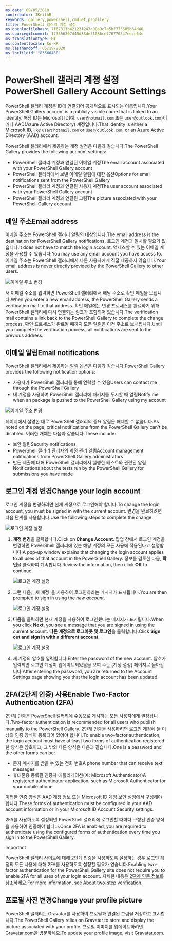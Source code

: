 ```yaml
---
ms.date: 09/05/2018
contributor: JKeithB
keywords: gallery,powershell,cmdlet,psgallery
title: PowerShell 갤러리 계정 설정
ms.openlocfilehash: 7f67311b42123f247a00a9c7a5bf775685b64d48
ms.sourcegitcommit: 173556307d45d88de31086ce776770547eece64c
ms.translationtype: HT
ms.contentlocale: ko-KR
ms.lasthandoff: 05/19/2020
ms.locfileid: "83560460"
---
```

# <a name="powershell-gallery-account-settings"></a><span data-ttu-id="9f5dd-103">PowerShell 갤러리 계정 설정</span><span class="sxs-lookup"><span data-stu-id="9f5dd-103">PowerShell Gallery Account Settings</span></span>

<span data-ttu-id="9f5dd-104">PowerShell 갤러리 계정은 ID에 연결되어 공개적으로 표시되는 이름입니다.</span><span class="sxs-lookup"><span data-stu-id="9f5dd-104">Your PowerShell Gallery account is a publicly visible name that is linked to an identity.</span></span> <span data-ttu-id="9f5dd-105">해당 ID는 Microsoft ID(예: `user@hotmail.com` 또는 `user@outlook.com`)이거나 AAD(Azure Active Directory) 계정입니다.</span><span class="sxs-lookup"><span data-stu-id="9f5dd-105">That identity is either a Microsoft ID, like `user@hotmail.com` or `user@outlook.com`, or an Azure Active Directory (AAD) account.</span></span>

<span data-ttu-id="9f5dd-106">PowerShell 갤러리에서 제공하는 계정 설정은 다음과 같습니다.</span><span class="sxs-lookup"><span data-stu-id="9f5dd-106">The PowerShell Gallery provides the following account settings:</span></span>

- <span data-ttu-id="9f5dd-107">PowerShell 갤러리 계정과 연결된 이메일 계정</span><span class="sxs-lookup"><span data-stu-id="9f5dd-107">The email account associated with your PowerShell Gallery account</span></span>
- <span data-ttu-id="9f5dd-108">PowerShell 갤러리에서 보낸 이메일 알림에 대한 옵션</span><span class="sxs-lookup"><span data-stu-id="9f5dd-108">Options for email notifications sent from the PowerShell Gallery</span></span>
- <span data-ttu-id="9f5dd-109">PowerShell 갤러리 계정과 연결된 사용자 계정</span><span class="sxs-lookup"><span data-stu-id="9f5dd-109">The user account associated with your PowerShell Gallery account</span></span>
- <span data-ttu-id="9f5dd-110">PowerShell 갤러리 계정과 연결된 그림</span><span class="sxs-lookup"><span data-stu-id="9f5dd-110">The picture associated with your PowerShell Gallery account</span></span>

## <a name="email-address"></a><span data-ttu-id="9f5dd-111">메일 주소</span><span class="sxs-lookup"><span data-stu-id="9f5dd-111">Email address</span></span>

<span data-ttu-id="9f5dd-112">이메일 주소는 PowerShell 갤러리 알림의 대상입니다.</span><span class="sxs-lookup"><span data-stu-id="9f5dd-112">The email address is the destination for PowerShell Gallery notifications.</span></span> <span data-ttu-id="9f5dd-113">로그인 계정과 일치할 필요가 없습니다.</span><span class="sxs-lookup"><span data-stu-id="9f5dd-113">It does not have to match the login account.</span></span> <span data-ttu-id="9f5dd-114">액세스할 수 있는 이메일 계정을 사용할 수 있습니다.</span><span class="sxs-lookup"><span data-stu-id="9f5dd-114">You may use any email account you have access to.</span></span> <span data-ttu-id="9f5dd-115">이메일 주소는 PowerShell 갤러리에서 다른 사용자에게 직접 제공하지 않습니다.</span><span class="sxs-lookup"><span data-stu-id="9f5dd-115">Your email address is never directly provided by the PowerShell Gallery to other users.</span></span>

![이메일 주소 변경](media/managing-account/PSGallery_AcccountEmailAddress.png)

<span data-ttu-id="9f5dd-117">새 이메일 주소를 입력하면 PowerShell 갤러리에서 해당 주소로 확인 메일을 보냅니다.</span><span class="sxs-lookup"><span data-stu-id="9f5dd-117">When you enter a new email address, the PowerShell Gallery sends a verification mail to that address.</span></span> <span data-ttu-id="9f5dd-118">확인 메일에는 변경 프로세스를 완료하기 위해 PowerShell 갤러리에 다시 연결되는 링크가 포함되어 있습니다.</span><span class="sxs-lookup"><span data-stu-id="9f5dd-118">The verification mail contains a link back to the PowerShell Gallery to complete the change process.</span></span> <span data-ttu-id="9f5dd-119">확인 프로세스가 완료될 때까지 모든 알림은 이전 주소로 보내집니다.</span><span class="sxs-lookup"><span data-stu-id="9f5dd-119">Until you complete the verification process, all notifications are sent to the previous address.</span></span>

## <a name="email-notifications"></a><span data-ttu-id="9f5dd-120">이메일 알림</span><span class="sxs-lookup"><span data-stu-id="9f5dd-120">Email notifications</span></span>

<span data-ttu-id="9f5dd-121">PowerShell 갤러리에서 제공하는 알림 옵션은 다음과 같습니다.</span><span class="sxs-lookup"><span data-stu-id="9f5dd-121">PowerShell Gallery provides the following notification options:</span></span>

- <span data-ttu-id="9f5dd-122">사용자가 PowerShell 갤러리를 통해 연락할 수 있음</span><span class="sxs-lookup"><span data-stu-id="9f5dd-122">Users can contact me through the PowerShell Gallery</span></span>
- <span data-ttu-id="9f5dd-123">내 계정을 사용하여 PowerShell 갤러리에 패키지를 푸시할 때 알림</span><span class="sxs-lookup"><span data-stu-id="9f5dd-123">Notify me when an package is pushed to the PowerShell Gallery using my account</span></span>

![이메일 주소 변경](media/managing-account/PSGallery_AccountEmailOptions.png)

<span data-ttu-id="9f5dd-125">페이지에서 설명한 대로 PowerShell 갤러리의 중요 알림은 해제할 수 없습니다.</span><span class="sxs-lookup"><span data-stu-id="9f5dd-125">As noted on the page, critical notifications from the PowerShell Gallery can't be disabled.</span></span>
<span data-ttu-id="9f5dd-126">이러한 개체는 다음과 같습니다.</span><span class="sxs-lookup"><span data-stu-id="9f5dd-126">These include:</span></span>

- <span data-ttu-id="9f5dd-127">보안 알림</span><span class="sxs-lookup"><span data-stu-id="9f5dd-127">Security notifications</span></span>
- <span data-ttu-id="9f5dd-128">PowerShell 갤러리 관리자의 계정 관리 알림</span><span class="sxs-lookup"><span data-stu-id="9f5dd-128">Account management notifications from PowerShell Gallery administrators</span></span>
- <span data-ttu-id="9f5dd-129">만든 제출에 대해 PowerShell 갤러리에서 실행한 테스트와 관련된 알림</span><span class="sxs-lookup"><span data-stu-id="9f5dd-129">Notifications about the tests run by the PowerShell Gallery for submissions you have made</span></span>

## <a name="change-your-login-account"></a><span data-ttu-id="9f5dd-130">로그인 계정 변경</span><span class="sxs-lookup"><span data-stu-id="9f5dd-130">Change your login account</span></span>

<span data-ttu-id="9f5dd-131">로그인 계정을 변경하려면 현재 계정으로 로그인해야 합니다.</span><span class="sxs-lookup"><span data-stu-id="9f5dd-131">To change the login account, you must be signed in with the current account.</span></span> <span data-ttu-id="9f5dd-132">변경을 완료하려면 다음 단계를 사용합니다.</span><span class="sxs-lookup"><span data-stu-id="9f5dd-132">Use the following steps to complete the change.</span></span>

![로그인 계정 설정](media/managing-account/PSGallery_LoginAccountSettings.png)

1. <span data-ttu-id="9f5dd-134">**계정 변경**을 클릭합니다.</span><span class="sxs-lookup"><span data-stu-id="9f5dd-134">Click on **Change Account**.</span></span> <span data-ttu-id="9f5dd-135">팝업 창에서 로그인 계정을 변경하면 PowerShell 갤러리에 있는 해당 계정의 모든 사용에 적용된다고 설명합니다.</span><span class="sxs-lookup"><span data-stu-id="9f5dd-135">A pop-up window explains that changing the login account applies to all uses of that account in the PowerShell Gallery.</span></span> <span data-ttu-id="9f5dd-136">정보를 검토한 다음, **확인**을 클릭하여 계속합니다.</span><span class="sxs-lookup"><span data-stu-id="9f5dd-136">Review the information, then click **OK** to continue.</span></span>

   ![로그인 계정 설정](media/managing-account/PSGallery_LoginAccountChange-1.png)

2. <span data-ttu-id="9f5dd-138">그런 다음, _새 계정_을 사용하여 로그인하라는 메시지가 표시됩니다.</span><span class="sxs-lookup"><span data-stu-id="9f5dd-138">You are then prompted to sign in using the _new account_.</span></span>

   ![로그인 계정 설정](media/managing-account/PSGallery_LoginAccountChange-2.png)

3. <span data-ttu-id="9f5dd-140">**다음**을 클릭하면 현재 계정을 사용하여 로그인했다는 메시지가 표시됩니다.</span><span class="sxs-lookup"><span data-stu-id="9f5dd-140">When you click **Next**, you see a message that you are signed in using the current account.</span></span>
   <span data-ttu-id="9f5dd-141">**다른 계정으로 로그아웃 및 로그인**을 클릭합니다.</span><span class="sxs-lookup"><span data-stu-id="9f5dd-141">Click **Sign out and sign in with a different account**.</span></span>

   ![로그인 계정 설정](media/managing-account/PSGallery_LoginAccountChange-3.png)

4. <span data-ttu-id="9f5dd-143">새 계정의 암호를 입력합니다.</span><span class="sxs-lookup"><span data-stu-id="9f5dd-143">Enter the password of the new account.</span></span> <span data-ttu-id="9f5dd-144">암호가 입력되면 로그인 계정이 업데이트되었음을 보여 주는 [계정 설정] 페이지로 돌아갑니다.</span><span class="sxs-lookup"><span data-stu-id="9f5dd-144">After entering the password, you are returned to the Account Settings page showing you that the login account has been updated.</span></span>

## <a name="enable-two-factor-authentication-2fa"></a><span data-ttu-id="9f5dd-145">2FA(2단계 인증) 사용</span><span class="sxs-lookup"><span data-stu-id="9f5dd-145">Enable Two-Factor Authentication (2FA)</span></span>

<span data-ttu-id="9f5dd-146">2단계 인증은 PowerShell 갤러리에 수동으로 게시하는 모든 사용자에게 권장됩니다.</span><span class="sxs-lookup"><span data-stu-id="9f5dd-146">Two-factor authentication is recommended for all users who publish manually to the PowerShell Gallery.</span></span> <span data-ttu-id="9f5dd-147">2단계 인증을 사용하려면 로그인 계정에 둘 이상의 인증 양식이 등록되어 있어야 합니다.</span><span class="sxs-lookup"><span data-stu-id="9f5dd-147">To enable two-factor authentication, the login account must have at least two forms of authentication registered.</span></span> <span data-ttu-id="9f5dd-148">한 양식은 암호이고, 그 밖의 다른 양식은 다음과 같습니다.</span><span class="sxs-lookup"><span data-stu-id="9f5dd-148">One is a password and the other forms can be:</span></span>

- <span data-ttu-id="9f5dd-149">문자 메시지를 받을 수 있는 전화 번호</span><span class="sxs-lookup"><span data-stu-id="9f5dd-149">A phone number that can receive text messages</span></span>
- <span data-ttu-id="9f5dd-150">휴대폰용 등록된 인증자 애플리케이션(예: Microsoft Authenticator)</span><span class="sxs-lookup"><span data-stu-id="9f5dd-150">A registered authenticator application, such as Microsoft Authenticator for your mobile phone</span></span>

<span data-ttu-id="9f5dd-151">이러한 인증 양식은 AAD 계정 정보 또는 Microsoft ID 계정 보안 설정에서 구성해야 합니다.</span><span class="sxs-lookup"><span data-stu-id="9f5dd-151">These forms of authentication must be configured in your AAD account information or in your Microsoft ID Account Security settings.</span></span>

<span data-ttu-id="9f5dd-152">2FA를 사용하도록 설정되면 PowerShell 갤러리에 로그인할 때마다 구성된 인증 양식을 사용하여 인증해야 합니다.</span><span class="sxs-lookup"><span data-stu-id="9f5dd-152">Once 2FA is enabled, you are required to authenticate using the configured forms of authentication every time you sign in to the PowerShell Gallery.</span></span>

> [!IMPORTANT]
> <span data-ttu-id="9f5dd-153">PowerShell 갤러리 사이트에 대해 2단계 인증을 사용하도록 설정하는 경우 로그인 계정의 모든 사용에 대해 2FA를 사용하도록 설정할 필요가 없습니다.</span><span class="sxs-lookup"><span data-stu-id="9f5dd-153">Enabling two-factor authentication for the PowerShell Gallery site does not require you to enable 2FA for all uses of your login account.</span></span> <span data-ttu-id="9f5dd-154">자세한 내용은 [2단계 인증 정보](https://support.microsoft.com/help/12408/microsoft-account-about-two-step-verification)를 참조하세요.</span><span class="sxs-lookup"><span data-stu-id="9f5dd-154">For more information, see [About two-step verification](https://support.microsoft.com/help/12408/microsoft-account-about-two-step-verification).</span></span>

## <a name="change-your-profile-picture"></a><span data-ttu-id="9f5dd-155">프로필 사진 변경</span><span class="sxs-lookup"><span data-stu-id="9f5dd-155">Change your profile picture</span></span>

<span data-ttu-id="9f5dd-156">PowerShell 갤러리는 Gravatar를 사용하여 프로필과 연결된 그림을 저장하고 표시합니다.</span><span class="sxs-lookup"><span data-stu-id="9f5dd-156">The PowerShell Gallery relies on Gravatar to store and display the picture associated with your profile.</span></span> <span data-ttu-id="9f5dd-157">프로필 이미지를 업데이트하려면 [Gravatar.com](http://www.gravatar.com/)을 방문하세요.</span><span class="sxs-lookup"><span data-stu-id="9f5dd-157">To update your profile image, visit [Gravatar.com](http://www.gravatar.com/).</span></span>
